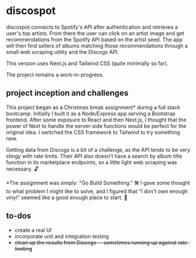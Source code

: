 
# discospot

discospot connects to Spotify's API after authentication and retrieves a user's top artists. From there the user can click on an artist image and get recommendations from the Spotify API based on the artist seed. The app will then find sellers of albums matching those recommendations through a small web scraping utility and the Discogs API.

This version uses Next.js and Tailwind CSS (quite minimally so far).

The project remains a work-in-progress.

## project inception and challenges
This project began as a Christmas break assignment* during a full stack bootcamp. Initially I built it as a Node/Express app serving a Bootstrap frontend. After some exposure to React and then Next.js, I thought that the power of Next to handle the server-side functions would be perfect for the original idea. I switched the CSS framework to Tailwind to try something new.

Getting data from Discogs is a bit of a challenge, as the API tends to be very stingy with rate limits. Their API also doesn't have a search by album title function in its marketplace endpoints, so a little light web scraping was necessary. :unlock:

*The assignment was simply: "Go Build Something." :hammer_and_wrench:
I gave some thought to what problem I might like to solve, and I figured that "I don't own enough vinyl" seemed like a good enough place to start. :metal:

## to-dos

 - create a real UI
 - incorporate unit and integration testing
 - ~~clean up the results from Discogs -- sometimes running up against rate-limiting~~
